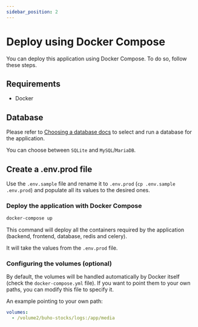 ```yaml
---
sidebar_position: 2
---
```

# Deploy using Docker Compose

You can deploy this application using Docker Compose. To do so, follow these steps.

## Requirements

- Docker

## Database

Please refer to [Choosing a database docs](/docs/development/database-selection) to select and run a database for the application.

You can choose between `SQLite` and `MySQL`/`MariaDB`.

## Create a .env.prod file

Use the `.env.sample` file and rename it to `.env.prod` (`cp .env.sample .env.prod`) and populate all its values to the desired ones.

### Deploy the application with Docker Compose

```bash
docker-compose up
```

This command will deploy all the containers required by the application (backend, frontend, database, redis and celery).

It will take the values from the `.env.prod` file.

### Configuring the volumes (optional)

By default, the volumes will be handled automatically by Docker itself (check the `docker-compose.yml` file). If you want to point them to your own paths, you can modify this file to specify it.

An example pointing to your own path:

```yaml
volumes:
  - /volume2/buho-stocks/logs:/app/media
```


